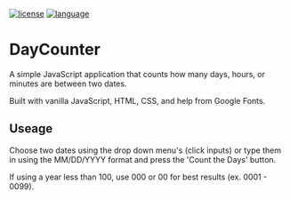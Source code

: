 [![license](https://img.shields.io/badge/license-MIT-green.svg?longCache=true&style=flat)](https://en.wikipedia.org/wiki/MIT_License)
[![language](https://img.shields.io/badge/language-JavaScript-blue.svg?longCache=true&style=flat)](https://developer.mozilla.org/en-US/docs/Web/JavaScript)

# DayCounter
A simple JavaScript application that counts how many days, hours, or minutes are between two dates.

Built with vanilla JavaScript, HTML, CSS, and help from Google Fonts.

## Useage
Choose two dates using the drop down menu's (click inputs) or type them in using the MM/DD/YYYY format and press the 'Count the Days' button.

If using a year less than 100, use 000 or 00 for best results (ex. 0001 - 0099).
